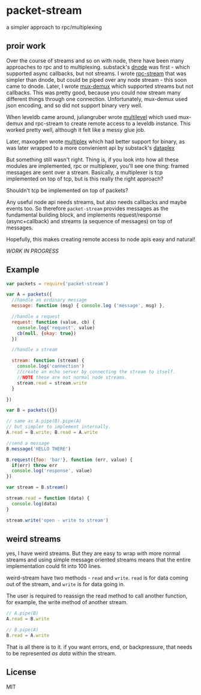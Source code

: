 # packet-stream

a simpler approach to rpc/multiplexing

## proir work

Over the course of streams and so on with node, there have been
many approaches to rpc and to multiplexing. substack's [dnode](https://github.com/substack/dnode)
was first - which supported async callbacks, but not streams.
I wrote [rpc-stream](https://github.com/dominictarr/rpc-stream) that was simpler
than dnode, but could be piped over any node stream - this soon came to dnode.
Later, I wrote [mux-demux](https://github.com/dominictarr/mux-demux)
which supported streams but not callbacks. This was pretty good, because
you could now stream many different things through one connection.
Unfortunately, mux-demux used json encoding, and so did not support binary very well.

When leveldb came around, juliangruber wrote [multilevel](https://github.com/juliangruber/multilevel)
which used mux-demux and rpc-stream to create remote access to a leveldb instance.
This worked pretty well, although it felt like a messy glue job.

Later, maxogden wrote [multiplex](https://github.com/maxogden/multiplex)
which had better support for binary, as was later wrapped to a more
convienient api by substack's
[dataplex](https://github.com/substack/dataplex)

But something still wasn't right. Thing is, if you look into how all these
modules are implemented, rpc or multiplexer, you'll see one thing:
framed messages are sent over a stream. Basically, a multiplexer
is tcp implemented on top of tcp, but is this really the right approach?

Shouldn't tcp be implemented on top of packets?

Any useful node api needs streams, but also needs callbacks and maybe events too.
So therefore `packet-stream` provides messages as the fundamental building block,
and implements request/response (async+callback) and streams (a sequence of messages)
on top of messages.

Hopefully, this makes creating remote access to node apis easy and natural!

*WORK IN PROGRESS*

## Example

``` js
var packets = require('packet-stream')

var A = packets({
  //handle an ordinary message
  message: function (msg) { console.log ('message', msg) },

  //handle a request
  request: function (value, cb) {
    console.log('request', value)
    cb(null, {okay: true})
  })

  //handle a stream

  stream: function (stream) {
    console.log('connection')
    //create an echo server by connecting the stream to itself.
    //NOTE these are not normal node streams.
    stream.read = stream.write
  }

})

var B = packets({})

// same as A.pipe(B).pipe(A)
// but simpler to implement internally.
A.read = B.write; B.read = A.write

//send a message
B.message('HELLO THERE')

B.request({foo: 'bar'}, function (err, value) {
  if(err) throw err
  console.log('response', value)
})

var stream = B.stream()

stream.read = function (data) {
  console.log(data)
}

stream.write('open - write to stream')
```

## weird streams

yes, I have weird streams. But they are easy to wrap with
more normal streams and using simple message oriented streams
means that the entire implementation could fit into 100 lines.

weird-stream have two methods - `read` and `write`. `read` is
for data coming out of the stream, and `write` is for data going in.

The user is required to reassign the read method to call another function,
for example, the write method of another stream.

``` js
// A.pipe(B)
A.read = B.write

// B.pipe(A)
B.read = A.write
```

That is all there is to it. if you want errors, end, or backpressure,
that needs to be represented _as data_ within the stream.

## License

MIT
